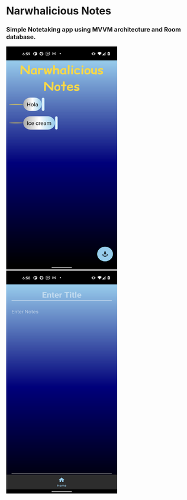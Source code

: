 # Narwhalicious Notes
### Simple Notetaking app using MVVM architecture and Room database.

<img src="https://github.com/samyups1111/NoteTakingApp/blob/AddReadmePics/app/src/main/res/mipmap-hdpi/main.png" height="600" width="300"/>
<img src="https://github.com/samyups1111/NoteTakingApp/blob/AddReadmePics/app/src/main/res/mipmap-hdpi/enter_notes.png" height="600" width="300"/>
